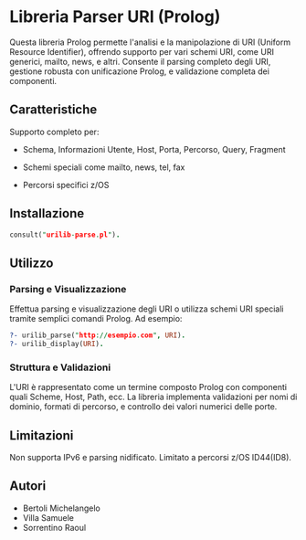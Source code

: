 # Libreria Parser URI (Prolog)

Questa libreria Prolog permette l'analisi e la manipolazione di URI (Uniform Resource Identifier), offrendo supporto per vari schemi URI, come URI generici, mailto, news, e altri. Consente il parsing completo degli URI, gestione robusta con unificazione Prolog, e validazione completa dei componenti.

## Caratteristiche

Supporto completo per:

- Schema, Informazioni Utente, Host, Porta, Percorso, Query, Fragment

- Schemi speciali come mailto, news, tel, fax

- Percorsi specifici z/OS

## Installazione

```prolog
consult("urilib-parse.pl").
```

## Utilizzo

### Parsing e Visualizzazione

Effettua parsing e visualizzazione degli URI o utilizza schemi URI speciali tramite semplici comandi Prolog. Ad esempio:

```prolog
?- urilib_parse("http://esempio.com", URI).
?- urilib_display(URI).
```

### Struttura e Validazioni

L'URI è rappresentato come un termine composto Prolog con componenti quali Scheme, Host, Path, ecc. La libreria implementa validazioni per nomi di dominio, formati di percorso, e controllo dei valori numerici delle porte.


## Limitazioni

Non supporta IPv6 e parsing nidificato. Limitato a percorsi z/OS ID44(ID8).

## Autori

 - Bertoli Michelangelo
 - Villa Samuele
 - Sorrentino Raoul